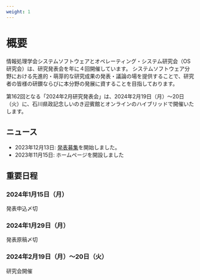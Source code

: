 ```yaml
---
weight: 1
---
```

# 概要

情報処理学会システムソフトウェアとオペレーティング・システム研究会（OS研究会）は、研究発表会を年に４回開催しています。
システムソフトウェア分野における先進的・萌芽的な研究成果の発表・議論の場を提供することで、研究者の皆様の研鑚ならびに本分野の発展に資することを目指しております。

第162回となる「2024年2月研究発表会」は、2024年2月19日（月）〜20日（火）に、石川県政記念しいのき迎賓館とオンラインのハイブリッドで開催いたします。

## ニュース

- 2023年12月13日: [発表募集](#cfp)を開始しました。
- 2023年11月15日: ホームページを開設しました

## 重要日程

<div class="row">
<div class="col-md-6">
<h3><i class="fa-solid fa-calendar-days"></i> 2024年1月15日（月）</h3>
発表申込〆切
</div>

<div class="col-md-6">
<h3><i class="fa-solid fa-calendar-days"></i> 2024年1月29日（月）</h3>
発表原稿〆切<br>
</div>

<div class="col">
<h3><i class="fa-solid fa-calendar-days"></i> 2024年2月19日（月）〜20日（火）</h3>
研究会開催
</div>
</div>
